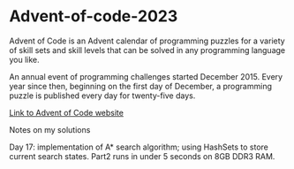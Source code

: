 # Advent-of-code-2023

Advent of Code is an Advent calendar of programming puzzles for a variety of skill sets and skill levels that can be solved in any programming language you like.

An annual event of programming challenges started December 2015. Every year since then, beginning on the first day of December, a programming puzzle is published every day for twenty-five days. 

[Link to Advent of Code website](https://adventofcode.com/2023/about)

Notes on my solutions

Day 17: implementation of A* search algorithm; using HashSets to store current search states. Part2 runs in under 5 seconds on 8GB DDR3 RAM.

